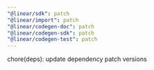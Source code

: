 ```yaml
---
"@linear/sdk": patch
"@linear/import": patch
"@linear/codegen-doc": patch
"@linear/codegen-sdk": patch
"@linear/codegen-test": patch
---
```



chore(deps): update dependency patch versions